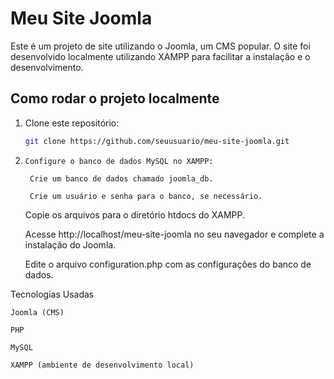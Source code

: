 # Meu Site Joomla

Este é um projeto de site utilizando o Joomla, um CMS popular. O site foi desenvolvido localmente utilizando XAMPP para facilitar a instalação e o desenvolvimento.

## Como rodar o projeto localmente

1. Clone este repositório:
   ```bash
   git clone https://github.com/seuusuario/meu-site-joomla.git
2.     Configure o banco de dados MySQL no XAMPP:

        Crie um banco de dados chamado joomla_db.

        Crie um usuário e senha para o banco, se necessário.

    Copie os arquivos para o diretório htdocs do XAMPP.

    Acesse http://localhost/meu-site-joomla no seu navegador e complete a instalação do Joomla.

    Edite o arquivo configuration.php com as configurações do banco de dados.

Tecnologias Usadas

    Joomla (CMS)

    PHP

    MySQL

    XAMPP (ambiente de desenvolvimento local)
